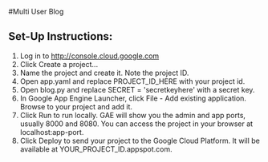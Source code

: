 #Multi User Blog

## Set-Up Instructions:
1. Log in to http://console.cloud.google.com
1. Click Create a project...
1. Name the project and create it. Note the project ID.
1. Open app.yaml and replace PROJECT_ID_HERE with your project id.
1. Open blog.py and replace SECRET = 'secretkeyhere' with a secret key.
1. In Google App Engine Launcher, click File - Add existing application. Browse to your project and add it.
1. Click Run to run locally. GAE will show you the admin and app ports, usually 8000 and 8080. You can access the project in your browser at localhost:app-port.
1. Click Deploy to send your project to the Google Cloud Platform. It will be available at YOUR_PROJECT_ID.appspot.com.